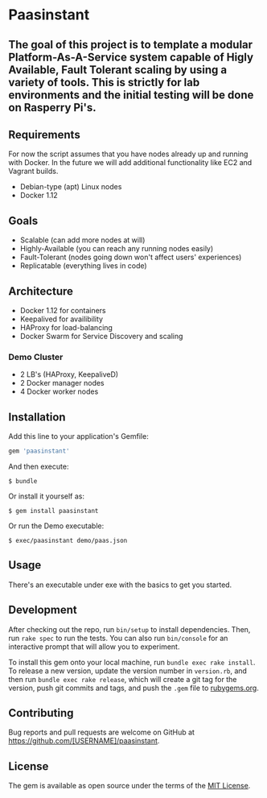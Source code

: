 # Paasinstant

The goal of this project is to template a modular Platform-As-A-Service system capable of Higly Available, Fault Tolerant scaling by using a variety of tools. This is strictly for lab environments and the initial testing will be done on Rasperry Pi's.
------------

## Requirements
For now the script assumes that you have nodes already up and running with Docker. In the future we will add additional functionality like EC2 and Vagrant builds.
- Debian-type (apt) Linux nodes
- Docker 1.12

## Goals
- Scalable (can add more nodes at will)
- Highly-Available (you can reach any running nodes easily)
- Fault-Tolerant (nodes going down won't affect users' experiences)
- Replicatable (everything lives in code)

## Architecture
- Docker 1.12 for containers
- Keepalived for availibility
- HAProxy for load-balancing
- Docker Swarm for Service Discovery and scaling

### Demo Cluster
- 2 LB's (HAProxy, KeepaliveD)
- 2 Docker manager nodes
- 4 Docker worker nodes

## Installation

Add this line to your application's Gemfile:

```ruby
gem 'paasinstant'
```

And then execute:

    $ bundle

Or install it yourself as:

    $ gem install paasinstant

Or run the Demo executable:

    $ exec/paasinstant demo/paas.json

## Usage

There's an executable under exe with the basics to get you started.

## Development

After checking out the repo, run `bin/setup` to install dependencies. Then, run `rake spec` to run the tests. You can also run `bin/console` for an interactive prompt that will allow you to experiment.

To install this gem onto your local machine, run `bundle exec rake install`. To release a new version, update the version number in `version.rb`, and then run `bundle exec rake release`, which will create a git tag for the version, push git commits and tags, and push the `.gem` file to [rubygems.org](https://rubygems.org).

## Contributing

Bug reports and pull requests are welcome on GitHub at https://github.com/[USERNAME]/paasinstant.


## License

The gem is available as open source under the terms of the [MIT License](http://opensource.org/licenses/MIT).

